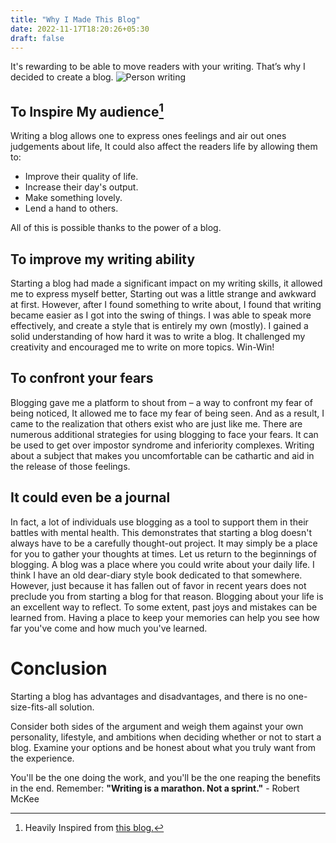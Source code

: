 ```yaml
---
title: "Why I Made This Blog"
date: 2022-11-17T18:20:26+05:30
draft: false
---
```


It's rewarding to be able to move readers with your writing. That’s why I decided to create a blog. ![Person writing](/person_Writing.jpg)

## To Inspire My audience[^1]

[^1]: Heavily Inspired from [this blog.](https://bloggingwizard.com/reasons-to-start-a-blog/)

Writing a blog allows one to express ones feelings and air out ones judgements about life, It could also affect the readers life by allowing them to:

-   Improve their quality of life.
-   Increase their day's output.
-   Make something lovely.
-   Lend a hand to others.

All of this is possible thanks to the power of a blog.

## To improve my writing ability

Starting a blog had made a significant impact on my writing skills, it allowed me to express myself better, Starting out was a little strange and awkward at first. However, after I found something to write about, I found that writing became easier as I got into the swing of things. I was able to speak more effectively, and create a style that is entirely my own (mostly). I gained a solid understanding of how hard it was to write a blog. It challenged my creativity and encouraged me to write on more topics. Win-Win!

## To confront your fears

Blogging gave me a platform to shout from – a way to confront my fear of being noticed, It allowed me to face my fear of being seen. And as a result, I came to the realization that others exist who are just like me. There are numerous additional strategies for using blogging to face your fears. It can be used to get over impostor syndrome and inferiority complexes. Writing about a subject that makes you uncomfortable can be cathartic and aid in the release of those feelings.

## It could even be a journal

In fact, a lot of individuals use blogging as a tool to support them in their battles with mental health. This demonstrates that starting a blog doesn't always have to be a carefully thought-out project. It may simply be a place for you to gather your thoughts at times. Let us return to the beginnings of blogging. A blog was a place where you could write about your daily life. I think I have an old dear-diary style book dedicated to that somewhere. However, just because it has fallen out of favor in recent years does not preclude you from starting a blog for that reason. Blogging about your life is an excellent way to reflect. To some extent, past joys and mistakes can be learned from. Having a place to keep your memories can help you see how far you've come and how much you've learned.

# Conclusion

Starting a blog has advantages and disadvantages, and there is no one-size-fits-all solution.

Consider both sides of the argument and weigh them against your own personality, lifestyle, and ambitions when deciding whether or not to start a blog. Examine your options and be honest about what you truly want from the experience.

You'll be the one doing the work, and you'll be the one reaping the benefits in the end. Remember: **"Writing is a marathon. Not a sprint."** - Robert McKee
